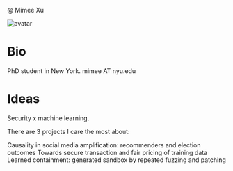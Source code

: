 @ Mimee Xu

![avatar](https://avatars3.githubusercontent.com/u/1208951)

# Bio
PhD student in New York. mimee AT nyu.edu

# Ideas
Security x machine learning.

There are 3 projects I care the most about:

Causality in social media amplification: recommenders and election outcomes
Towards secure transaction and fair pricing of training data
Learned containment: generated sandbox by repeated fuzzing and patching
